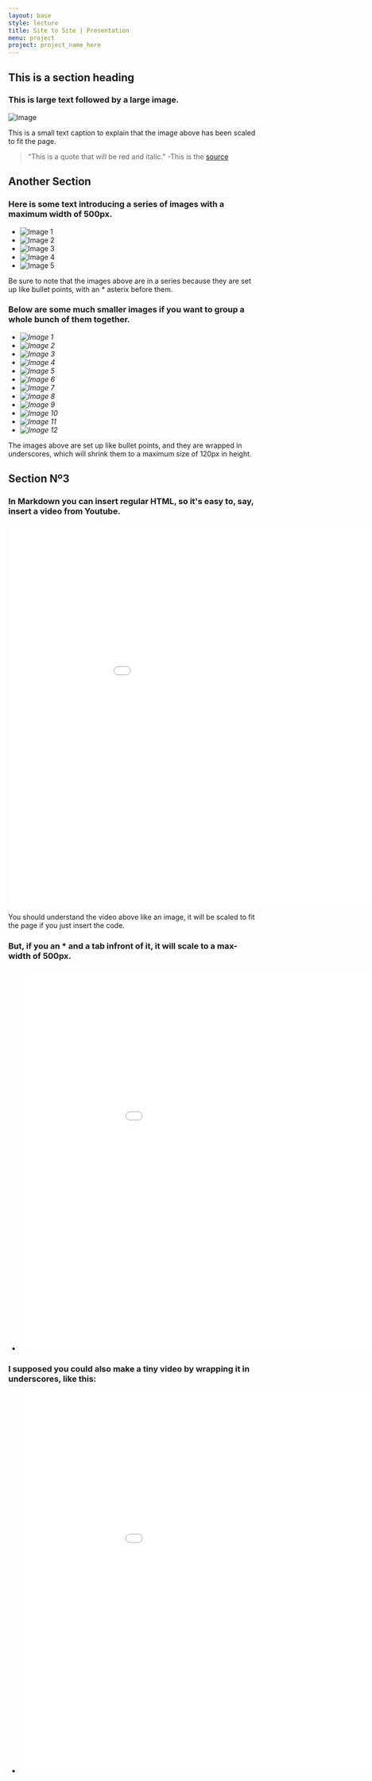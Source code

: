 ```yaml
---
layout: base
style: lecture
title: Site to Site | Presentation
menu: project
project: project_name_here
---
```

## This is a section heading

### This is large text followed by a large image.

![Image](http://placehold.it/1280x600)

This is a small text caption to explain that the image above has been scaled to fit the page.

>	"This is a quote that will be red and italic."
	-This is the [source](https://www.google.com/)

## Another Section

### Here is some text introducing a series of images with a maximum width of 500px.

*	![Image 1](http://placehold.it/1280x900)
*	![Image 2](http://placehold.it/500x500)
*	![Image 3](http://placehold.it/300x450)
*	![Image 4](http://placehold.it/600x350)
*	![Image 5](http://placehold.it/1280x900)

Be sure to note that the images above are in a series because they are set up like bullet points, with an \* asterix before them.

### Below are some much smaller images if you want to group a whole bunch of them together.

*	_![Image 1](http://placehold.it/1280x900)_
*	_![Image 2](http://placehold.it/500x500)_
*	_![Image 3](http://placehold.it/300x450)_
*	_![Image 4](http://placehold.it/600x350)_
*	_![Image 5](http://placehold.it/1280x900)_
*	_![Image 6](http://placehold.it/600x350)_
*	_![Image 7](http://placehold.it/500x500)_
*	_![Image 8](http://placehold.it/1280x900)_
*	_![Image 9](http://placehold.it/600x350)_
*	_![Image 10](http://placehold.it/500x500)_
*	_![Image 11](http://placehold.it/600x350)_
*	_![Image 12](http://placehold.it/300x450)_

The images above are set up like bullet points, and they are wrapped in underscores, which will shrink them to a maximum size of 120px in height.

## Section Nº3

### In Markdown you can insert regular HTML, so it's easy to, say, insert a video from Youtube.

<iframe width="1024" height="768" src="//www.youtube.com/embed/_9TsrZ5iqwo" frameborder="0" allowfullscreen></iframe>

You should understand the video above like an image, it will be scaled to fit the page if you just insert the code.

### But, if you an \* and a tab infront of it, it will scale to a max-width of 500px.

*	<iframe width="1024" height="768" src="//www.youtube.com/embed/_9TsrZ5iqwo" frameborder="0" allowfullscreen></iframe>

### I supposed you could also make a tiny video by wrapping it in underscores, like this:

*	_<iframe width="1024" height="768" src="//www.youtube.com/embed/_9TsrZ5iqwo" frameborder="0" allowfullscreen></iframe>_
